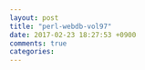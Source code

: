 ```yaml
---
layout: post
title: "perl-webdb-vol97"
date: 2017-02-23 18:27:53 +0900
comments: true
categories: 
---
```

